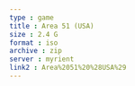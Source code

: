 ```yaml
---
type : game
title : Area 51 (USA)
size : 2.4 G
format : iso
archive : zip
server : myrient
link2 : Area%2051%20%28USA%29
---
```

